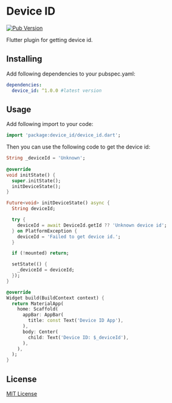 # Device ID

[![Pub Version](https://img.shields.io/pub/v/device_id)](https://pub.dartlang.org/packages/device_id)

Flutter plugin for getting device id.

## Installing

Add following dependencies to your pubspec.yaml:

```yaml
dependencies:
  device_id: ^1.0.0 #latest version
```

## Usage

Add following import to your code:

```dart
import 'package:device_id/device_id.dart';
```

Then you can use the following code to get the device id:

```dart
String _deviceId = 'Unknown';
  
@override
void initState() {
  super.initState();
  initDeviceState();
}

Future<void> initDeviceState() async {
  String deviceId;

  try {
    deviceId = await DeviceId.getId ?? 'Unknown device id';
  } on PlatformException {
    deviceId = 'Failed to get device id.';
  }

  if (!mounted) return;

  setState(() {
    _deviceId = deviceId;
  });
}

@override
Widget build(BuildContext context) {
  return MaterialApp(
    home: Scaffold(
      appBar: AppBar(
        title: const Text('Device ID App'),
      ),
      body: Center(
        child: Text('Device ID: $_deviceId'),
      ),
    ),
  );
}
```

## License

[MIT License](https://github.com/cruvdev/device_id/blob/master/LICENSE)
